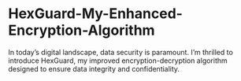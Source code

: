 # HexGuard-My-Enhanced-Encryption-Algorithm
In today’s digital landscape, data security is paramount. I’m thrilled to introduce HexGuard, my improved encryption-decryption algorithm designed to ensure data integrity and confidentiality. 
